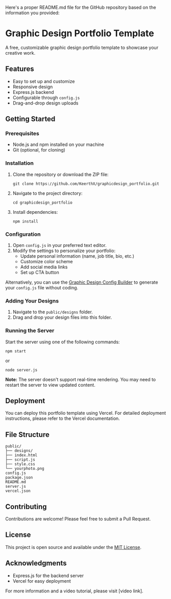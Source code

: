 Here's a proper README.md file for the GitHub repository based on the information you provided:

# Graphic Design Portfolio Template

A free, customizable graphic design portfolio template to showcase your creative work.

## Features

- Easy to set up and customize
- Responsive design
- Express.js backend
- Configurable through `config.js`
- Drag-and-drop design uploads

## Getting Started

### Prerequisites

- Node.js and npm installed on your machine
- Git (optional, for cloning)

### Installation

1. Clone the repository or download the ZIP file:
   ```
   git clone https://github.com/KeerthX/graphicdesign_portfolio.git
   ```

2. Navigate to the project directory:
   ```
   cd graphicdesign_portfolio
   ```

3. Install dependencies:
   ```
   npm install
   ```

### Configuration

1. Open `config.js` in your preferred text editor.
2. Modify the settings to personalize your portfolio:
   - Update personal information (name, job title, bio, etc.)
   - Customize color scheme
   - Add social media links
   - Set up CTA button

Alternatively, you can use the [Graphic Design Config Builder](https://graphicdesignconfigbuilder.vercel.app/) to generate your `config.js` file without coding.

### Adding Your Designs

1. Navigate to the `public/designs` folder.
2. Drag and drop your design files into this folder.

### Running the Server

Start the server using one of the following commands:

```
npm start
```
or
```
node server.js
```

**Note:** The server doesn't support real-time rendering. You may need to restart the server to view updated content.

## Deployment

You can deploy this portfolio template using Vercel. For detailed deployment instructions, please refer to the Vercel documentation.

## File Structure

```
public/
├── designs/
├── index.html
├── script.js
├── style.css
└── yourphoto.png
config.js
package.json
README.md
server.js
vercel.json
```

## Contributing

Contributions are welcome! Please feel free to submit a Pull Request.

## License

This project is open source and available under the [MIT License](LICENSE).

## Acknowledgments

- Express.js for the backend server
- Vercel for easy deployment

For more information and a video tutorial, please visit [video link].